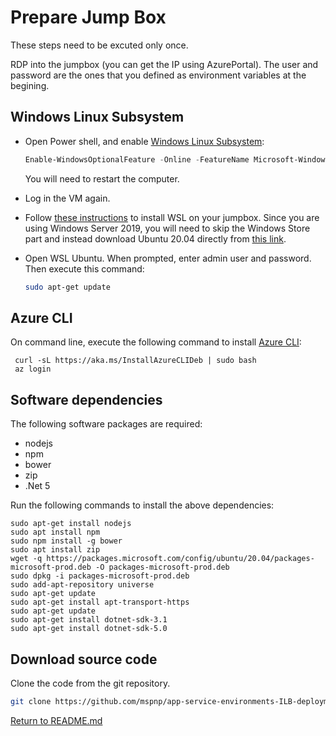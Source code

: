 # Prepare Jump Box

These steps need to be excuted only once.

RDP into the jumpbox (you can get the IP using AzurePortal). The user and password are the ones that you defined as environment variables at the begining.

## Windows Linux Subsystem

- Open Power shell, and enable [Windows Linux Subsystem](https://docs.microsoft.com/en-us/windows/wsl/install-win10):

  ```powershell
  Enable-WindowsOptionalFeature -Online -FeatureName Microsoft-Windows-Subsystem-Linux​1
  ```

  You will need to restart the computer. 

- Log in the VM again.

- Follow [these instructions](https://docs.microsoft.com/windows/wsl/install-on-server) to install WSL on your jumpbox. Since you are using Windows Server 2019, you will need to skip the Windows Store part and instead download Ubuntu 20.04 directly from [this link](https://docs.microsoft.com/windows/wsl/install-manual#downloading-distributions).

- Open WSL Ubuntu. When prompted, enter admin user and password. Then execute this command:

  ```bash
  sudo apt-get update 
  ```

## Azure CLI

On command line, execute the following command to install [Azure CLI](https://docs.microsoft.com/en-us/cli/azure/install-azure-cli-apt?view=azure-cli-latest):

```
 curl -sL https://aka.ms/InstallAzureCLIDeb | sudo bash
 az login
```

## Software dependencies

The following software packages are required:

- nodejs
- npm
- bower
- zip
- .Net 5

Run the following commands to install the above dependencies:

```
sudo apt-get install nodejs
sudo apt install npm
sudo npm install -g bower
sudo apt install zip
wget -q https://packages.microsoft.com/config/ubuntu/20.04/packages-microsoft-prod.deb -O packages-microsoft-prod.deb
sudo dpkg -i packages-microsoft-prod.deb
sudo add-apt-repository universe
sudo apt-get update
sudo apt-get install apt-transport-https
sudo apt-get update
sudo apt-get install dotnet-sdk-3.1
sudo apt-get install dotnet-sdk-5.0
```

## Download source code

Clone the code from the git repository.

```bash
git clone https://github.com/mspnp/app-service-environments-ILB-deployments.git
```

[Return to README.md](./README.md#publish-aspnet-core-web-api-and-function-applications)